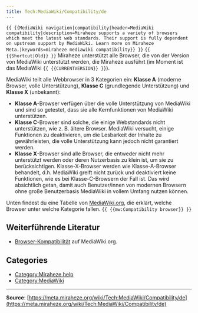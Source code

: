 ```yaml
---
title: Tech:MediaWiki/Compatibility/de
---
```


 `{{ {{MediaWiki navigation|compatibility|header=MediaWiki compatibility|description=Miraheze supports a variety of browsers which meet the latest web standards. Their support is fully dependent on upstream support by MediaWiki. Learn more on Miraheze Meta.|keywords=miraheze mediawiki compatibility}} }}` `{{ {{Shortcut|Old}} }}`
Miraheze unterstützt alle Browser, die von der Version von MediaWiki unterstützt werden, die Miraheze ausführt (im Moment ist das MediaWiki `{{ {{CURRENTVERSION}} }}`).

MediaWiki teilt alle Webbrowser in 3 Kategorien ein: **Klasse A** (moderne Browser, volle Unterstützung), **Klasse C** (grundlegende Unterstützung) und **Klasse X** (unbekannt):

* **Klasse A**-Browser verfügen über die volle Unterstützung von MediaWiki und sind so getestet, dass sie alle Kernfunktionen von MediaWiki unterstützen.
* **Klasse C**-Browser sind solche, die einige Webstandards nicht unterstützen, wie z. B. ältere Browser. MediaWiki versucht, einige Funktionen zu deaktivieren, um die Lesbarkeit der Inhalte zu gewährleisten, die volle Unterstützung kann jedoch nicht garantiert werden.
* **Klasse X**-Browser sind alle Browser, die entweder nicht mehr unterstützt werden oder deren Nutzerbasis zu klein ist, um sie zu berücksichtigen. Klasse-X-Browser werden wie Klasse-A-Browser behandelt, d.h. MediaWiki greift nicht zurück und deaktiviert keine Funktionen, wie es bei Klasse-C-Browsern der Fall ist. Das wird absichtlich getan, damit auch Benutzer/innen von modernen Browsern ohne große Benutzerbasis MediaWiki in vollem Umfang nutzen können.

Unten findest du eine Tabelle von [MediaWiki.org](https://meta.miraheze.org/wiki/mw:), die erklärt, welche Browser unter welche Kategorie fallen. `{{ {{mw:Compatibility browser}} }}`

## Weiterführende Literatur 

* [Browser-Kompatibilität](https://meta.miraheze.org/wiki/mw:Compatibility#Browsers) auf MediaWiki.org.

## Categories

* [Category:Miraheze help](https://meta.miraheze.org/wiki/Category:Miraheze_help)
* [Category:MediaWiki](https://meta.miraheze.org/wiki/Category:MediaWiki)

----
**Source**: [https://meta.miraheze.org/wiki/Tech:MediaWiki/Compatibility/de](https://meta.miraheze.org/wiki/Tech:MediaWiki/Compatibility/de)
